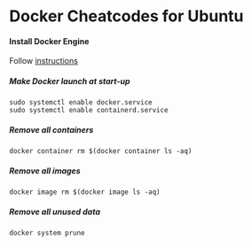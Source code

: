 # Docker Cheatcodes for Ubuntu

#### Install Docker Engine
Follow [instructions](https://docs.docker.com/engine/install/)

##### Make Docker launch at start-up
```
sudo systemctl enable docker.service
sudo systemctl enable containerd.service
```

##### Remove all containers
```
docker container rm $(docker container ls -aq)
```
##### Remove all images
```
docker image rm $(docker image ls -aq)
```
##### Remove all unused data
```
docker system prune
```
